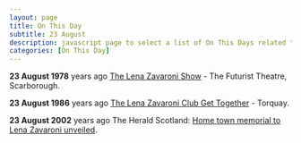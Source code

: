 ```yaml
---
layout: page
title: On This Day
subtitle: 23 August
description: javascript page to select a list of On This Days related to Lena Zavaroni.
categories: [On This Day]
---
```


**23 August 1978**
<span id="age1"></span> years ago [The Lena Zavaroni Show](/theatre/the%20lena%20zavaroni%20show/1981/08/23/the-lena-zavaroni-show.html) - The Futurist Theatre, Scarborough.

**23 August 1986**
<span id="age2"></span> years ago [The Lena Zavaroni Club Get Together](/fan%20club/1986/08/23/the-lena-zavaroni-club-get-together.html) - Torquay.

**23 August 2002**
<span id="age3"></span> years ago The Herald Scotland: [Home town memorial to Lena Zavaroni unveiled](/bbc%20news/2002/08/23/The-Herald-Scotland.html).

<!-- Script for calculating number of years ago -->
<script>
var dob = '19810823';
var year = Number(dob.substr(0, 4));
var month = Number(dob.substr(4, 2)) - 1;
var day = Number(dob.substr(6, 2));
var today = new Date();
var age1 = today.getFullYear() - year;
if (today.getMonth() < month || (today.getMonth() == month && today.getDate() < day)) {
age1--;
}
document.getElementById("age1").innerHTML=age1;

var dob = '19860823';
var year = Number(dob.substr(0, 4));
var month = Number(dob.substr(4, 2)) - 1;
var day = Number(dob.substr(6, 2));
var today = new Date();
var age2 = today.getFullYear() - year;
if (today.getMonth() < month || (today.getMonth() == month && today.getDate() < day)) {
age2--;
}
document.getElementById("age2").innerHTML=age2;

var dob = '20020823';
var year = Number(dob.substr(0, 4));
var month = Number(dob.substr(4, 2)) - 1;
var day = Number(dob.substr(6, 2));
var today = new Date();
var age3 = today.getFullYear() - year;
if (today.getMonth() < month || (today.getMonth() == month && today.getDate() < day)) {
age3--;
}
document.getElementById("age3").innerHTML=age3;
</script>
